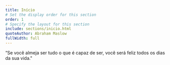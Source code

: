 ```yaml
---
title: Início
# Set the display order for this section
order: 1
# Specify the layout for this section
include: sections/inicio.html
quoteAuthor: Abraham Maslow
fullWidth: full
---
```

“Se você almeja ser tudo o que é capaz de ser, você será feliz todos os dias da sua vida."